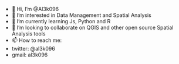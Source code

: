 - 👋 Hi, I’m @Al3k096
- 👀 I’m interested in Data Management and Spatial Analysis
- 🌱 I’m currently learning Js, Python and R
- 💞️ I’m looking to collaborate on QGIS and other open source Spatial Analysis tools
- 📫 How to reach me: 
- twitter: @al3k096
- gmail: al3k096

<!---
Al3k096/Al3k096 is a ✨ special ✨ repository because its `README.md` (this file) appears on your GitHub profile.
You can click the Preview link to take a look at your changes.
--->
